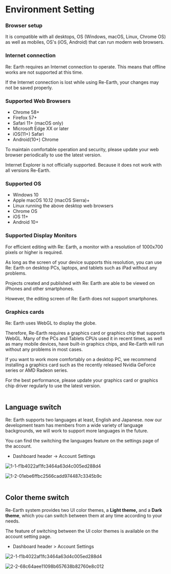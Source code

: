 # Environment Setting

### Browser setup



It is compatible with all desktops, OS (Windows, macOS, Linux, Chrome OS) as well as mobiles, OS's (iOS, Android) that can run modern web browsers.

### Internet connection

Re: Earth requires an Internet connection to operate. This means that offline works are not supported at this time.

If the Internet connection is lost while using Re-Earth, your changes may not be saved properly.

### Supported Web Browsers

- Chrome 58+
- Firefox 57+
- Safari 11+ (macOS only)
- Microsoft Edge XX or later
- iOS(11+) Safari
- Android(10+) Chrome

To maintain comfortable operation and security, please update your web browser periodically to use the latest version.

Internet Explorer is not officially supported. Because it does not work with all versions Re-Earth.

### Supported OS

- Windows 10
- Apple macOS 10.12 (macOS Sierra)+
- Linux running the above desktop web browsers
- Chrome OS
- iOS 11+
- Android 10+

### Supported Display Monitors

For efficient editing with Re: Earth, a monitor with a resolution of 1000x700 pixels or higher is required.

As long as the screen of your device supports this resolution, you can use Re: Earth on desktop PCs, laptops, and tablets such as iPad without any problems.

Projects created and published with Re: Earth are able to be viewed on iPhones and other smartphones.

However, the editing screen of Re: Earth does not support smartphones.

### Graphics cards

Re: Earth uses WebGL to display the globe.

Therefore, Re-Earth requires a graphics card or graphics chip that supports WebGL. Many of the PCs and Tablets CPUs used it in recent times, as well as many mobile devices, have built-in graphics chips, and Re-Earth will run without any problems in most cases.

If you want to work more comfortably on a desktop PC, we recommend installing a graphics card such as the recently released Nvidia GeForce series or AMD Radeon series.

For the best performance, please update your graphics card or graphics chip driver regularly to use the latest version.
<br>
<br>

## Language switch

Re: Earth supports two languages at least, English and Japanese. now our development team has members from a wide variety of language backgrounds, we will work to support more languages in the future.

You can find the switching the languages feature on the settings page of the account.

- Dashboard header -> Account Settings

![1-1-f1b4022af1fc3464a63d4c005ed288d4](https://github.com/CS-eukarya/User-Manual-English-/assets/154571156/f3ce01fa-3590-4523-8aaf-4fe815d8b74b)

![1-2-01ebe6ffbc2566cadd974487c3345b9c](https://github.com/CS-eukarya/User-Manual-English-/assets/154571156/2f4454b8-1abe-4d46-bd9c-304a1437931c)
<br>
<br>

## Color theme switch

Re-Earth system provides two UI color themes, a **Light theme,** and a **Dark theme**, which you can switch between them at any time according to your needs.

The feature of switching between the UI color themes is available on the account setting page.

- Dashboard header > Account Settings

![2-1-f1b4022af1fc3464a63d4c005ed288d4](https://github.com/CS-eukarya/User-Manual-English-/assets/154571156/0ab82185-fcbc-45d4-a375-3086c7bb2c35)

![2-2-68c64aee11098b657638b82760e8c012](https://github.com/CS-eukarya/User-Manual-English-/assets/154571156/361e6edb-6a7b-4e0f-bab2-8611958cf4c3)
